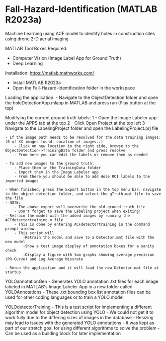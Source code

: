 # Fall-Hazard-Identification (MATLAB R2023a)
Machine Learning using ACF model to identify holes in construction sites using drone 2-D aerial imaging

MATLAB Tool Boxes Required:
- Computer Vision (Image Label App for Ground Truth)
- Deep Learning 

Installation: https://matlab.mathworks.com/
- Install MATLAB R2023a
- Open the Fall-Hazard-Identification folder in the workspace

Loading the application: 
    - Navigate to the ObjectDetection folder and open the holeDetectionApp.mlapp in MATLAB and press run (Play button at the top)

Modifying the current ground truth labels: 
    1 - Open the Image Labeler app under the APPS tab at the top
    2 - Click Open Project at the top left
    3 - Navigate to the LabelingProject folder and open the LabelingProject.prj file

    - If the image path needs to be resolved for the data training images: (0 of XX images found. Location of images..)
        - Click on new location in the right side, browse to the ObjectDetection->TrainingData folder and press resolve
        - From here you can edit the labels or remove them as needed

    - To add new images to the ground truth:
        - Place them in the TrainingData folder
        - Import them in the Image Labeler app
        - From there you should be able to add Hole ROI labels to the imported images

    - When finished, press the Export button in the top menu bar, navigate to the object detection folder, and select the gTruth.mat file to save the file
    - NOTE:
        - The above export will overwrite the old ground truth file
        - Don't forget to save the Labeling project when exiting!
    - Retrain the model with the added images by running the ACFdetectortraining.m file
        - This is done by entering ACFdetectortraining in the command prompt window
        - This script will
            -Retrain the model and save to a Detector.mat file with the new model
            -Show a test image display of annotation boxes for a sanity check
            -Display a figure with two graphs showing average precision (PR-Curve) and Log Average Missrate
        
    - Rerun the application and it will load the new Detector.mat file at startup

YOLOannotationGen
    - Generates YOLO annotation .txt files for each image labeled in MATLAB's Image Labeler App in a new folder called YOLOAnnotations
    - These .txt bounding box list annotation files can be used for other coding languages or to train a YOLO model

YOLOdetectorTraining
    - This is a test script for implementing a different algorithm model for object detection using YOLO
    - We could not get it to work fully due to the differing sizes of images in the database
    - Resizing may lead to issues with the generated YOLO annotations
    - It was kept as part of our stretch goal for using different algorithms to solve the problem
    - Can be used as a building block for later implementation
